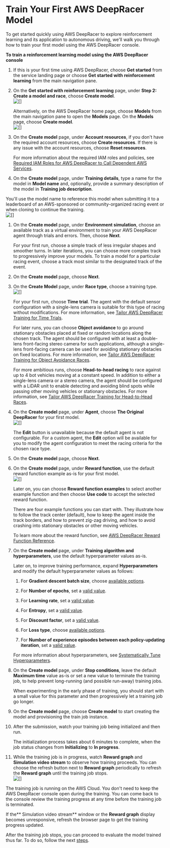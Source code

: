 # Train Your First AWS DeepRacer Model<a name="deepracer-get-started-training-model"></a>

To get started quickly using AWS DeepRacer to explore reinforcement learning and its application to autonomous driving, we'll walk you through how to train your first model using the AWS DeepRacer console\.<a name="deepracer-get-started-train-model-proc"></a>

**To train a reinforcement learning model using the AWS DeepRacer console**

1. If this is your first time using AWS DeepRacer, choose **Get started** from the service landing page or choose **Get started with reinforcement learning** from the main navigation pane\. 

1. On the **Get started with reinforcement learning** page, under **Step 2: Create a model and race**, choose **Create model**\.   
![\[\]](http://docs.aws.amazon.com/deepracer/latest/developerguide/images/deepracer-training-create-model-on-get-started-page.png)

   Alternatively, on the AWS DeepRacer home page, choose **Models** from the main navigation pane to open the **Models** page\. On the **Models** page, choose **Create model**\.  
![\[\]](http://docs.aws.amazon.com/deepracer/latest/developerguide/images/deepracer-training-create-model.png)

1. On the **Create model** page, under **Account resources**, if you don't have the required account resources, choose **Create resources**\. If there is any issue with the account resources, choose **Reset resources**\.

   For more information about the required IAM roles and policies, see [Required IAM Roles for AWS DeepRacer to Call Dependent AWS Services](deepracer-understand-required-permissions-and-iam-roles.md)\. 

1.  On the **Create model** page, under **Training details**, type a name for the model in **Model name** and, optionally, provide a summary description of the model in **Training job description**\.

   You'll use the model name to reference this model when submitting it to a leaderboard of an AWS\-sponsored or community\-organized racing event or when cloning to continue the training\.   
![\[\]](http://docs.aws.amazon.com/deepracer/latest/developerguide/images/deepracer-training-details.png)

1. On the **Create model** page, under **Environment simulation**, choose an available track as a virtual environment to train your AWS DeepRacer agent through trials and errors\. Then, choose **Next**\.

   For your first run, choose a simple track of less irregular shapes and smoother turns\. In later iterations, you can choose more complex track to progressively improve your models\. To train a model for a particular racing event, choose a track most similar to the designated track of the event\.

1. On the **Create model** page, choose **Next**\. 

1. On the **Create Model** page, under **Race type**, choose a training type\.  
![\[\]](http://docs.aws.amazon.com/deepracer/latest/developerguide/images/deepracer-training-type.png)

   For your first run, choose **Time trial**\. The agent with the default sensor configuration with a single\-lens camera is suitable for this type of racing without modifications\. For more information, see [Tailor AWS DeepRacer Training for Time Trials](deepracer-choose-race-type.md#deepracer-get-started-training-simple-time-trial)\.

   For later runs, you can choose **Object avoidance** to go around stationary obstacles placed at fixed or random locations along the chosen track\. The agent should be configured with at least a double\-lens front\-facing stereo camera for such applications, although a single\-lens front\-facing camera can be used for avoiding stationary obstacles on fixed locations\. For more information, see [Tailor AWS DeepRacer Training for Object Avoidance Races](deepracer-choose-race-type.md#deepracer-get-started-training-object-avoidance)\.

    For more ambitious runs, choose **Head\-to\-head racing** to race against up to 4 bot vehicles moving at a constant speed\. In addition to either a single\-lens camera or a stereo camera, the agent should be configured with a LiDAR unit to enable detecting and avoiding blind spots while passing other moving vehicles or stationary obstacles\. For more information, see [Tailor AWS DeepRacer Training for Head\-to\-Head Races](deepracer-choose-race-type.md#deepracer-get-started-training-h2h-racing)\.

1. On the **Create model** page, under **Agent**, choose **The Original DeepRacer** for your first model\.   
![\[\]](http://docs.aws.amazon.com/deepracer/latest/developerguide/images/deepracer-training-agent.png)

   The **Edit** button is unavailable because the default agent is not configurable\. For a custom agent, the **Edit** option will be available for you to modify the agent configuration to meet the racing criteria for the chosen race type\. 

1. On the **Create model** page, choose **Next**\.

1. On the **Create model** page, under **Reward function**, use the default reward function example as\-is for your first model\.   
![\[\]](http://docs.aws.amazon.com/deepracer/latest/developerguide/images/deepracer-reward-function-example-editor.png)

   Later on, you can choose **Reward function examples** to select another example function and then choose **Use code** to accept the selected reward function\.

   There are four example functions you can start with\. They illustrate how to follow the track center \(default\), how to keep the agent inside the track borders, and how to prevent zig\-zag driving, and how to avoid crashing into stationary obstacles or other moving vehicles\. 

   To learn more about the reward function, see [AWS DeepRacer Reward Function Reference](deepracer-reward-function-reference.md)\.

    

1. On the **Create model** page, under **Training algorithm and hyperparameters**,  use the default hyperparameter values as\-is\.

   Later on, to improve training performance, expand **Hyperparameters** and modify the default hyperparameter values as follows:

   1.  For **Gradient descent batch size**, choose [available options](deepracer-console-train-evaluate-models.md#deepracer-iteratively-adjust-hyperparameters)\. 

   1.  For **Number of epochs**, set a [valid value](deepracer-console-train-evaluate-models.md#deepracer-iteratively-adjust-hyperparameters)\. 

   1.  For **Learning rate**, set a [valid value](deepracer-console-train-evaluate-models.md#deepracer-iteratively-adjust-hyperparameters)\. 

   1. For **Entropy**, set a [valid value](deepracer-console-train-evaluate-models.md#deepracer-iteratively-adjust-hyperparameters)\. 

   1. For **Discount factor**, set a [valid value](deepracer-console-train-evaluate-models.md#deepracer-iteratively-adjust-hyperparameters)\.

   1. For **Loss type**, choose [available options](deepracer-console-train-evaluate-models.md#deepracer-iteratively-adjust-hyperparameters)\.

   1. For **Number of experience episodes between each policy\-updating iteration**, set a [valid value](deepracer-console-train-evaluate-models.md#deepracer-iteratively-adjust-hyperparameters)\.

   For more information about hyperparameters, see [Systematically Tune Hyperparameters](deepracer-console-train-evaluate-models.md#deepracer-iteratively-adjust-hyperparameters)\.

1. On the **Create model** page, under **Stop conditions**, leave the default **Maximum time** value as\-is or set a new value to terminate the training job, to help prevent long\-running \(and possible run\-away\) training jobs\. 

   When experimenting in the early phase of training, you should start with a small value for this parameter and then progressively let a training job go longer\.

1. On the **Create model** page, choose **Create model** to start creating the model and provisioning the train job instance\. 

1. After the submission, watch your training job being initialized and then run\. 

   The initialization process takes about 6 minutes to complete, when the job status changes from **Initializing** to **In progress**\.

1. While the training job is in progress, watch **Reward graph** and **Simulation video stream** to observe how training proceeds\. You can choose the refresh button next to **Reward graph** periodically to refresh the **Reward graph** until the training job stops\.   
![\[\]](http://docs.aws.amazon.com/deepracer/latest/developerguide/images/deepracer-training-in-progress.png)

The training job is running on the AWS Cloud\. You don't need to keep the AWS DeepRacer console open during the training\. You can come back to the console review the training progress at any time before the training job is terminated\. 

If the** Simulation video stream** window or the **Reward graph** display becomes unresponsive, refresh the browser page to get the training progress updated\.

After the training job stops, you can proceed to evaluate the model trained thus far\. To do so, follow the next [steps](deepracer-get-started-test-in-simulator.md)\.